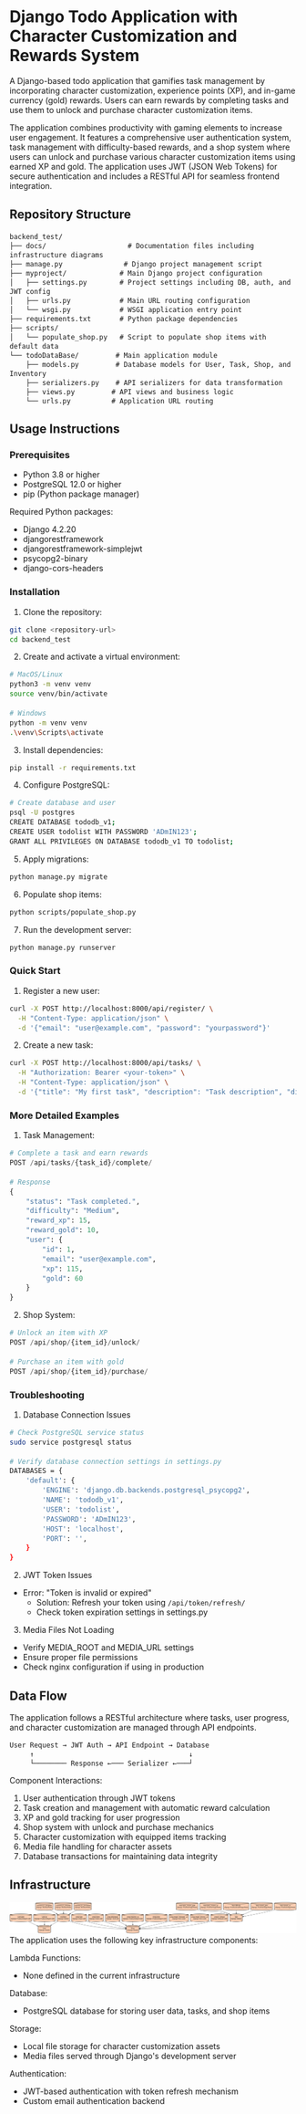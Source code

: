 # Django Todo Application with Character Customization and Rewards System

A Django-based todo application that gamifies task management by incorporating character customization, experience points (XP), and in-game currency (gold) rewards. Users can earn rewards by completing tasks and use them to unlock and purchase character customization items.

The application combines productivity with gaming elements to increase user engagement. It features a comprehensive user authentication system, task management with difficulty-based rewards, and a shop system where users can unlock and purchase various character customization items using earned XP and gold. The application uses JWT (JSON Web Tokens) for secure authentication and includes a RESTful API for seamless frontend integration.

## Repository Structure
```
backend_test/
├── docs/                    # Documentation files including infrastructure diagrams
├── manage.py               # Django project management script
├── myproject/             # Main Django project configuration
│   ├── settings.py        # Project settings including DB, auth, and JWT config
│   ├── urls.py            # Main URL routing configuration
│   └── wsgi.py            # WSGI application entry point
├── requirements.txt       # Python package dependencies
├── scripts/
│   └── populate_shop.py   # Script to populate shop items with default data
└── todoDataBase/         # Main application module
    ├── models.py         # Database models for User, Task, Shop, and Inventory
    ├── serializers.py    # API serializers for data transformation
    ├── views.py         # API views and business logic
    └── urls.py          # Application URL routing
```

## Usage Instructions
### Prerequisites
- Python 3.8 or higher
- PostgreSQL 12.0 or higher
- pip (Python package manager)

Required Python packages:
- Django 4.2.20
- djangorestframework
- djangorestframework-simplejwt
- psycopg2-binary
- django-cors-headers

### Installation

1. Clone the repository:
```bash
git clone <repository-url>
cd backend_test
```

2. Create and activate a virtual environment:
```bash
# MacOS/Linux
python3 -m venv venv
source venv/bin/activate

# Windows
python -m venv venv
.\venv\Scripts\activate
```

3. Install dependencies:
```bash
pip install -r requirements.txt
```

4. Configure PostgreSQL:
```bash
# Create database and user
psql -U postgres
CREATE DATABASE tododb_v1;
CREATE USER todolist WITH PASSWORD 'ADmIN123';
GRANT ALL PRIVILEGES ON DATABASE tododb_v1 TO todolist;
```

5. Apply migrations:
```bash
python manage.py migrate
```

6. Populate shop items:
```bash
python scripts/populate_shop.py
```

7. Run the development server:
```bash
python manage.py runserver
```

### Quick Start
1. Register a new user:
```bash
curl -X POST http://localhost:8000/api/register/ \
  -H "Content-Type: application/json" \
  -d '{"email": "user@example.com", "password": "yourpassword"}'
```

2. Create a new task:
```bash
curl -X POST http://localhost:8000/api/tasks/ \
  -H "Authorization: Bearer <your-token>" \
  -H "Content-Type: application/json" \
  -d '{"title": "My first task", "description": "Task description", "difficulty": 3}'
```

### More Detailed Examples

1. Task Management:
```python
# Complete a task and earn rewards
POST /api/tasks/{task_id}/complete/

# Response
{
    "status": "Task completed.",
    "difficulty": "Medium",
    "reward_xp": 15,
    "reward_gold": 10,
    "user": {
        "id": 1,
        "email": "user@example.com",
        "xp": 115,
        "gold": 60
    }
}
```

2. Shop System:
```python
# Unlock an item with XP
POST /api/shop/{item_id}/unlock/

# Purchase an item with gold
POST /api/shop/{item_id}/purchase/
```

### Troubleshooting

1. Database Connection Issues
```bash
# Check PostgreSQL service status
sudo service postgresql status

# Verify database connection settings in settings.py
DATABASES = {
    'default': {
        'ENGINE': 'django.db.backends.postgresql_psycopg2',
        'NAME': 'tododb_v1',
        'USER': 'todolist',
        'PASSWORD': 'ADmIN123',
        'HOST': 'localhost',
        'PORT': '',
    }
}
```

2. JWT Token Issues
- Error: "Token is invalid or expired"
  - Solution: Refresh your token using `/api/token/refresh/`
  - Check token expiration settings in settings.py

3. Media Files Not Loading
- Verify MEDIA_ROOT and MEDIA_URL settings
- Ensure proper file permissions
- Check nginx configuration if using in production

## Data Flow
The application follows a RESTful architecture where tasks, user progress, and character customization are managed through API endpoints.

```ascii
User Request → JWT Auth → API Endpoint → Database
     ↑                                      ↓
     └──────── Response ←─── Serializer ←───┘
```

Component Interactions:
1. User authentication through JWT tokens
2. Task creation and management with automatic reward calculation
3. XP and gold tracking for user progression
4. Shop system with unlock and purchase mechanics
5. Character customization with equipped items tracking
6. Media file handling for character assets
7. Database transactions for maintaining data integrity

## Infrastructure

![Infrastructure diagram](./docs/infra.svg)
The application uses the following key infrastructure components:

Lambda Functions:
- None defined in the current infrastructure

Database:
- PostgreSQL database for storing user data, tasks, and shop items

Storage:
- Local file storage for character customization assets
- Media files served through Django's development server

Authentication:
- JWT-based authentication with token refresh mechanism
- Custom email authentication backend